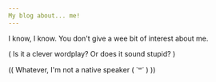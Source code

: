 ```yaml
---
My blog about... me!
---
```

I know, I know. You don't give a wee bit of interest about me. 

( Is it a clever wordplay? Or does it sound stupid? )

(( Whatever, I'm not a native speaker ( ˙꒳​˙ ) ))

